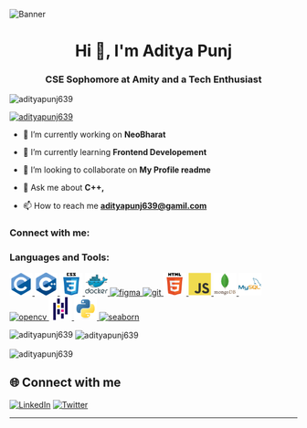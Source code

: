 ![Banner](https://i.pinimg.com/originals/42/b4/22/42b4229a9ec3145edaa895b2415dd720.gif)


<h1 align="center">Hi 👋, I'm Aditya Punj</h1>
<h3 align="center">CSE Sophomore at Amity and a Tech Enthusiast</h3>

<p align="left"> <img src="https://komarev.com/ghpvc/?username=adityapunj639&label=Profile%20views&color=0e75b6&style=flat" alt="adityapunj639" /> </p>

<p align="left"> <a href="https://github.com/ryo-ma/github-profile-trophy"><img src="https://github-profile-trophy.vercel.app/?username=adityapunj639" alt="adityapunj639" /></a> </p>

- 🔭 I’m currently working on **NeoBharat**

- 🌱 I’m currently learning **Frontend Developement**

- 👯 I’m looking to collaborate on **My Profile readme**

- 💬 Ask me about **C++,**

- 📫 How to reach me **adityapunj639@gamil.com**

<h3 align="left">Connect with me:</h3>
<p align="left">
</p>

<h3 align="left">Languages and Tools:</h3>
<p align="left"> <a href="https://www.cprogramming.com/" target="_blank" rel="noreferrer"> <img src="https://raw.githubusercontent.com/devicons/devicon/master/icons/c/c-original.svg" alt="c" width="40" height="40"/> </a> <a href="https://www.w3schools.com/cpp/" target="_blank" rel="noreferrer"> <img src="https://raw.githubusercontent.com/devicons/devicon/master/icons/cplusplus/cplusplus-original.svg" alt="cplusplus" width="40" height="40"/> </a> <a href="https://www.w3schools.com/css/" target="_blank" rel="noreferrer"> <img src="https://raw.githubusercontent.com/devicons/devicon/master/icons/css3/css3-original-wordmark.svg" alt="css3" width="40" height="40"/> </a> <a href="https://www.docker.com/" target="_blank" rel="noreferrer"> <img src="https://raw.githubusercontent.com/devicons/devicon/master/icons/docker/docker-original-wordmark.svg" alt="docker" width="40" height="40"/> </a> <a href="https://www.figma.com/" target="_blank" rel="noreferrer"> <img src="https://www.vectorlogo.zone/logos/figma/figma-icon.svg" alt="figma" width="40" height="40"/> </a> <a href="https://git-scm.com/" target="_blank" rel="noreferrer"> <img src="https://www.vectorlogo.zone/logos/git-scm/git-scm-icon.svg" alt="git" width="40" height="40"/> </a> <a href="https://www.w3.org/html/" target="_blank" rel="noreferrer"> <img src="https://raw.githubusercontent.com/devicons/devicon/master/icons/html5/html5-original-wordmark.svg" alt="html5" width="40" height="40"/> </a> <a href="https://developer.mozilla.org/en-US/docs/Web/JavaScript" target="_blank" rel="noreferrer"> <img src="https://raw.githubusercontent.com/devicons/devicon/master/icons/javascript/javascript-original.svg" alt="javascript" width="40" height="40"/> </a> <a href="https://www.mongodb.com/" target="_blank" rel="noreferrer"> <img src="https://raw.githubusercontent.com/devicons/devicon/master/icons/mongodb/mongodb-original-wordmark.svg" alt="mongodb" width="40" height="40"/> </a> <a href="https://www.mysql.com/" target="_blank" rel="noreferrer"> <img src="https://raw.githubusercontent.com/devicons/devicon/master/icons/mysql/mysql-original-wordmark.svg" alt="mysql" width="40" height="40"/> </a> <a href="https://opencv.org/" target="_blank" rel="noreferrer"> <img src="https://www.vectorlogo.zone/logos/opencv/opencv-icon.svg" alt="opencv" width="40" height="40"/> </a> <a href="https://pandas.pydata.org/" target="_blank" rel="noreferrer"> <img src="https://raw.githubusercontent.com/devicons/devicon/2ae2a900d2f041da66e950e4d48052658d850630/icons/pandas/pandas-original.svg" alt="pandas" width="40" height="40"/> </a> <a href="https://www.python.org" target="_blank" rel="noreferrer"> <img src="https://raw.githubusercontent.com/devicons/devicon/master/icons/python/python-original.svg" alt="python" width="40" height="40"/> </a> <a href="https://seaborn.pydata.org/" target="_blank" rel="noreferrer"> <img src="https://seaborn.pydata.org/_images/logo-mark-lightbg.svg" alt="seaborn" width="40" height="40"/> </a> </p>

<p><img align="left" src="https://github-readme-stats.vercel.app/api/top-langs?username=adityapunj639&show_icons=true&locale=en&layout=compact" alt="adityapunj639" /></p>

<p>&nbsp;<img align="center" src="https://github-readme-stats.vercel.app/api?username=adityapunj639&show_icons=true&locale=en" alt="adityapunj639" /></p>

<p><img align="center" src="https://github-readme-streak-stats.herokuapp.com/?user=adityapunj639&" alt="adityapunj639" /></p>




## 🌐 Connect with me
[![LinkedIn](https://img.shields.io/badge/LinkedIn-%230077B5.svg?logo=linkedin&logoColor=white)](https://linkedin.com/in/[your-linkedin])
[![Twitter](https://img.shields.io/badge/Twitter-%231DA1F2.svg?logo=Twitter&logoColor=white)](https://twitter.com/[your-twitter])

---
